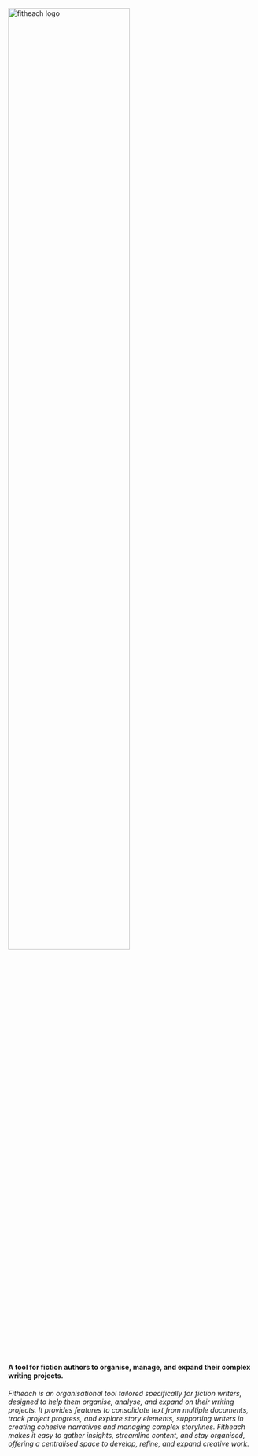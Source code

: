 <img src="https://github.com/user-attachments/assets/dbbbc0cd-68ef-4a07-9059-fd10aa9529e7" alt="fitheach logo" width="70%">
<h4>A tool for fiction authors to organise, manage, and expand their complex writing projects.</h4>

<h6>Fitheach is an organisational tool tailored specifically for fiction writers, designed to help them organise, analyse, and expand on their writing projects. It provides features to consolidate text from multiple documents, track project progress, and explore story elements, supporting writers in creating cohesive narratives and managing complex storylines. Fitheach makes it easy to gather insights, streamline content, and stay organised, offering a centralised space to develop, refine, and expand creative work.</h6>
